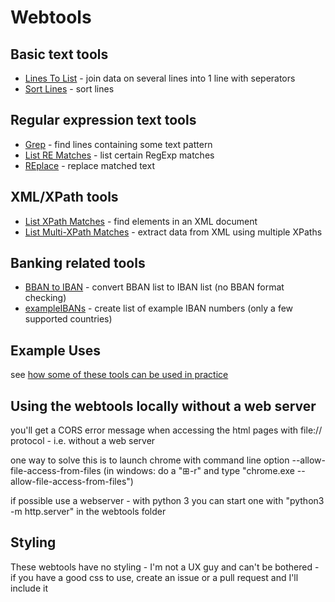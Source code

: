 # Webtools

## Basic text tools

- [Lines To List](webtools/lines2list.html) - join data on several lines into 1 line with seperators
- [Sort Lines](webtools/sort.html) - sort lines

## Regular expression text tools

- [Grep](webtools/grep.html) - find lines containing some text pattern
- [List RE Matches](webtools/matchlist.html) - list certain RegExp matches
- [REplace](webtools/replace.html) - replace matched text

## XML/XPath tools

- [List XPath Matches](webtools/xpathlist.html) - find elements in an XML document
- [List Multi-XPath Matches](webtools/xpathslist.html) - extract data from XML using multiple XPaths

## Banking related tools

- [BBAN to IBAN](webtools/bban2iban.html) - convert BBAN list to IBAN list (no BBAN format checking)
- [exampleIBANs](webtools/exampleibans.html) - create list of example IBAN numbers (only a few supported countries)

## Example Uses

see [how some of these tools can be used in practice](Examples.md)

## Using the webtools locally without a web server

you'll get a CORS error message when accessing the html pages with file:// protocol - i.e. without a web server

one way to solve this is to launch chrome with command line option --allow-file-access-from-files (in windows: do a "⊞-r" and type "chrome.exe --allow-file-access-from-files")

if possible use a webserver - with python 3 you can start one with "python3 -m http.server" in the webtools folder

## Styling

These webtools have no styling - I'm not a UX guy and can't be bothered - if you have a good css to use, create an issue or a pull request and I'll include it
